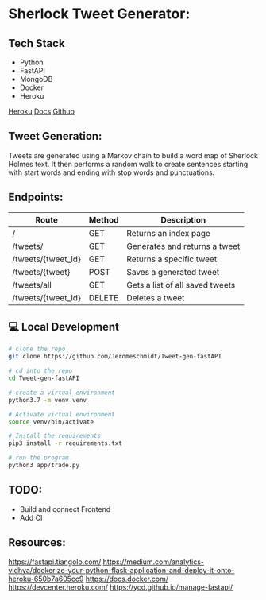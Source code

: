 # Sherlock Tweet Generator:

## Tech Stack
- Python
- FastAPI
- MongoDB
- Docker
- Heroku

[Heroku](https://sherlock-tweetgen-fastapi.herokuapp.com/)
[Docs](https://sherlock-tweetgen-fastapi.herokuapp.com/docs)
[Github](https://github.com/Jeromeschmidt/Tweet-gen-fastAPI)

## Tweet Generation:
Tweets are generated using a Markov chain to build a word map of Sherlock Holmes text. It then performs a random walk to create sentences starting with start words and ending with stop words and punctuations.


## Endpoints:
| Route | Method | Description |
| ----------- | ----------- | ----------- |
|/ |GET | Returns an index page |
|/tweets/ |GET | Generates and returns a tweet |
|/tweets/{tweet_id}  |GET | Returns a specific tweet |
|/tweets/{tweet}| POST | Saves a generated tweet |
|/tweets/all |GET | Gets a list of all saved tweets |
|/tweets/{tweet_id} | DELETE | Deletes a tweet |


## 💻 Local Development

```bash
# clone the repo
git clone https://github.com/Jeromeschmidt/Tweet-gen-fastAPI
```
```bash
# cd into the repo
cd Tweet-gen-fastAPI
```
```bash
# create a virtual environment
python3.7 -m venv venv
```
```bash
# Activate virtual environment
source venv/bin/activate
```
```bash
# Install the requirements
pip3 install -r requirements.txt
```
```bash
# run the program
python3 app/trade.py
```

## TODO:
- Build and connect Frontend
- Add CI

## Resources:
https://fastapi.tiangolo.com/
https://medium.com/analytics-vidhya/dockerize-your-python-flask-application-and-deploy-it-onto-heroku-650b7a605cc9
https://docs.docker.com/
https://devcenter.heroku.com/
https://ycd.github.io/manage-fastapi/
